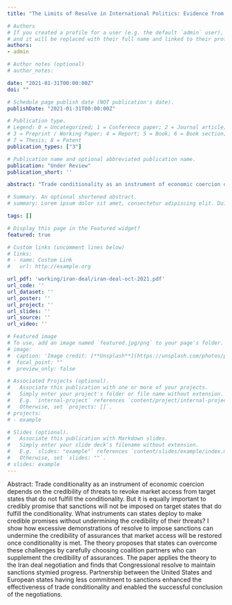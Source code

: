 ```yaml
---
title: "The Limits of Resolve in International Politics: Evidence from the Iran Deal Negotiation"

# Authors
# If you created a profile for a user (e.g. the default `admin` user), write the username (folder name) here 
# and it will be replaced with their full name and linked to their profile.
authors:
- admin

# Author notes (optional)
# author_notes:

date: "2021-01-31T00:00:00Z"
doi: ""

# Schedule page publish date (NOT publication's date).
publishDate: "2021-01-31T00:00:00Z"

# Publication type.
# Legend: 0 = Uncategorized; 1 = Conference paper; 2 = Journal article;
# 3 = Preprint / Working Paper; 4 = Report; 5 = Book; 6 = Book section;
# 7 = Thesis; 8 = Patent
publication_types: ["3"]

# Publication name and optional abbreviated publication name.
publication: "Under Review"
publication_short: ''

abstract: "Trade conditionality as an instrument of economic coercion depends on the credibility of threats to revoke market access from target states that do not fulfill the conditionality. But it is equally important to credibly promise that sanctions will not be imposed on target states that do fulfill the conditionality. What instruments can states deploy to make credible promises without undermining the credibility of their threats? I show how excessive demonstrations of resolve to impose sanctions can undermine the credibility of assurances that market access will be restored once conditionality is met. The theory proposes that states can overcome these challenges by carefully choosing coalition partners who can supplement the credibility of assurances. The paper applies the theory to the Iran deal negotiation and finds that Congressional resolve to maintain sanctions stymied progress. Partnership between the United States and European states having less commitment to sanctions enhanced the effectiveness of trade conditionality and enabled the successful conclusion of the negotiations."

# Summary. An optional shortened abstract.
# summary: Lorem ipsum dolor sit amet, consectetur adipiscing elit. Duis posuere tellus ac convallis placerat. Proin tincidunt magna sed ex sollicitudin condimentum.

tags: []

# Display this page in the Featured widget?
featured: true

# Custom links (uncomment lines below)
# links:
# - name: Custom Link
#   url: http://example.org

url_pdf: 'working/iran-deal/iran-deal-oct-2021.pdf'
url_code: ''
url_dataset: ''
url_poster: ''
url_project: ''
url_slides: ''
url_source: ''
url_video: ''

# Featured image
# To use, add an image named `featured.jpg/png` to your page's folder. 
# image:
#  caption: 'Image credit: [**Unsplash**](https://unsplash.com/photos/pLCdAaMFLTE)'
#  focal_point: ""
#  preview_only: false

# Associated Projects (optional).
#   Associate this publication with one or more of your projects.
#   Simply enter your project's folder or file name without extension.
#   E.g. `internal-project` references `content/project/internal-project/index.md`.
#   Otherwise, set `projects: []`.
# projects:
# - example

# Slides (optional).
#   Associate this publication with Markdown slides.
#   Simply enter your slide deck's filename without extension.
#   E.g. `slides: "example"` references `content/slides/example/index.md`.
#   Otherwise, set `slides: ""`.
# slides: example
---
```


Abstract: Trade conditionality as an instrument of economic coercion depends on the credibility of threats to revoke market access from target states that do not fulfill the conditionality. But it is equally important to credibly promise that sanctions will not be imposed on target states that do fulfill the conditionality. What instruments can states deploy to make credible promises without undermining the credibility of their threats? I show how excessive demonstrations of resolve to impose sanctions can undermine the credibility of assurances that market access will be restored once conditionality is met. The theory proposes that states can overcome these challenges by carefully choosing coalition partners who can supplement the credibility of assurances. The paper applies the theory to the Iran deal negotiation and finds that Congressional resolve to maintain sanctions stymied progress. Partnership between the United States and European states having less commitment to sanctions enhanced the effectiveness of trade conditionality and enabled the successful conclusion of the negotiations.
